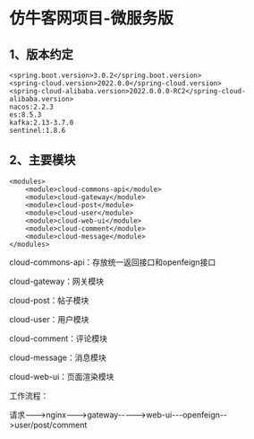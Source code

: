 # 仿牛客网项目-微服务版

## 1、版本约定

```
<spring.boot.version>3.0.2</spring.boot.version>
<spring-cloud.version>2022.0.0</spring-cloud.version>
<spring-cloud-alibaba.version>2022.0.0.0-RC2</spring-cloud-alibaba.version>
nacos:2.2.3
es:8.5.3
kafka:2.13-3.7.0
sentinel:1.8.6

```

## 2、主要模块

```
<modules>
    <module>cloud-commons-api</module>
    <module>cloud-gateway</module>
    <module>cloud-post</module>
    <module>cloud-user</module>
    <module>cloud-web-ui</module>
    <module>cloud-comment</module>
    <module>cloud-message</module>
</modules>
```

cloud-commons-api：存放统一返回接口和openfeign接口

cloud-gateway：网关模块

cloud-post：帖子模块

cloud-user：用户模块

cloud-comment：评论模块

cloud-message：消息模块

cloud-web-ui：页面渲染模块

工作流程：

请求--->nginx--->gateway----->web-ui---openfeign-->user/post/comment

